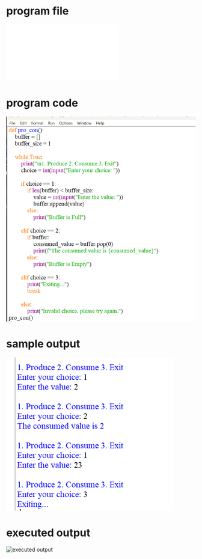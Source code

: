 # program file
![program file](producer-consumer_511.py)

# program code 
![program code](producer-consumer_code_511.png)

# sample output
![sample output](producer-consumer_IO_511.png)

# executed output
![executed output](producer-consumer_EO_511png)

